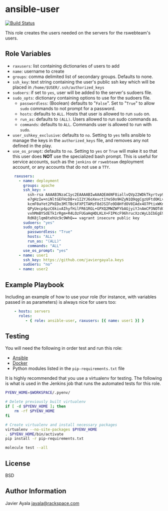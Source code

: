ansible-user
=========

[![Build Status](https://jenkins-dev.rakr.net/buildStatus/icon?job=Javier_Test/ansible-user&style=flat)](https://jenkins-dev.rakr.net/job/Javier_Test/job/ansible-user/)

This role creates the users needed on the servers for the rswebteam's users.

Role Variables
--------------

-   ```raxusers```: list containing dictionaries of users to add
  - ```name```: username to create
  - ```groups```: comma delimited list of secondary groups. Defaults to none.
  - ```ssh_key```: text string containing the user's public ssh key which will be placed in ```/home/$USER/.ssh/authorized_keys```
  - ```sudoers```: if set to ```yes```, user will be added to the server's sudoers file.  
  - ```sudo_opts```: dictionary containing options to use for the sudoers file.  
      - ```passwordless```: (Boolean) defaults to "```False```".  Set to "```True```" to allow `sudo` commands to not prompt for a password.  
      - ```hosts```: defaults to ```ALL```.  Hosts that user is allowed to run `sudo` on.  
      - ```run_as```: defaults to ```(ALL)```.  Users allowed to run sudo commands as.  
      - ```commands```: defaults to ```ALL```.  Commands user is allowed to run with ```sudo```.  
  - ```user_sshkey_exclusive```: defaults to ```no```. Setting to ```yes``` tells ansible to manage the keys in the ```authorized_keys``` file, and removes any not defined in the play.
  - ```use_os_prompt```: defaults to ```no```.  Setting to ```yes``` or ```True``` will make it so that this user does __NOT__ use the specialized bash prompt.  This is useful for service accounts, such as the ```jenkins``` or ```rswebteam``` deployment account, or any accounts that do not use a ```TTY```.

```yml
    raxusers:
      - name: deployment  
        groups: apache  
        ssh_key: >  
          ssh-rsa AAAAB3NzaC1yc2EAAAABIwAAAQEA6NF8iallvQVp22WDkTkyrtvp9eWW6A8YVr+kz4TjGY
          e7gHzIw+niNltGEFHzD8+v1I2YJ6oXevct1YeS0o9HZyN1Q9qgCgzUFtdOKLv6IedplqoP
          kcmF0aYet2PkEDo3MlTBckFXPITAMzF8dJSIFo9D8HfdOV0IAdx4O7PtixWKn5y2hMNG0z
          QPyUecp4pzC6kivAIhyfHilFR61RGL+GPXQ2MWZWFYbAGjyiYJnAmCP3NOTd0jMZEnDkbU
          vxhMmBYSdETk1rRgm+R4LOzFUGaHqHDLKLX+FIPKcF96hrucXzcWyLbIbEgE98OHlnVYCz
          RdK8jlqm8tehUc9c9WhQ== vagrant insecure public key  
        sudoers: "yes"
        sudo_opts:
          passwordless: "True"
          hosts: "ALL"
          run_as: "(ALL)"
          commands: "ALL"
        use_os_prompt: "yes"
      - name: user1  
        ssh_key: https://github.com/javiergayala.keys  
        sudoers: "no"  
      - name: user2  
```

Example Playbook
----------------

Including an example of how to use your role (for instance, with variables passed in as parameters) is always nice for users too:

```yml
    - hosts: servers
      roles:
         - { role: ansible-user, raxusers: [{ name: user1 }] }
```

Testing
-------

You will need the following in order test and run this role:  

-   [Ansible](http://docs.ansible.com/ansible/intro_installation.html)  
-   [Docker](https://docs.docker.com/engine/installation/)  
-   Python modules listed in the ```pip-requirements.txt``` file  

It is highly recommended that you use a virtualenv for testing.  The following is what is used in the Jenkins job that runs the automated tests for this role.

```bash
PYENV_HOME=$WORKSPACE/.pyenv/

# Delete previously built virtualenv
if [ -d $PYENV_HOME ]; then
    rm -rf $PYENV_HOME
fi

# Create virtualenv and install necessary packages
virtualenv --no-site-packages $PYENV_HOME
. $PYENV_HOME/bin/activate
pip install -r pip-requirements.txt

molecule test --all
```

License
-------

BSD

Author Information
------------------

Javier Ayala
[jayala@rackspace.com](jayala@rackspace.com)
